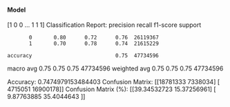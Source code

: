 #### Model
[1 0 0 ... 1 1 1]
Classification Report:
              precision    recall  f1-score   support

           0       0.80      0.72      0.76  26119367
           1       0.70      0.78      0.74  21615229

    accuracy                           0.75  47734596
   macro avg       0.75      0.75      0.75  47734596
weighted avg       0.75      0.75      0.75  47734596

Accuracy: 0.7474979153484403
Confusion Matrix:
[[18781333  7338034]
 [ 4715051 16900178]]
Confusion Matrix (%):
[[39.34532723 15.37256961]
 [ 9.87763885 35.4044643 ]]

